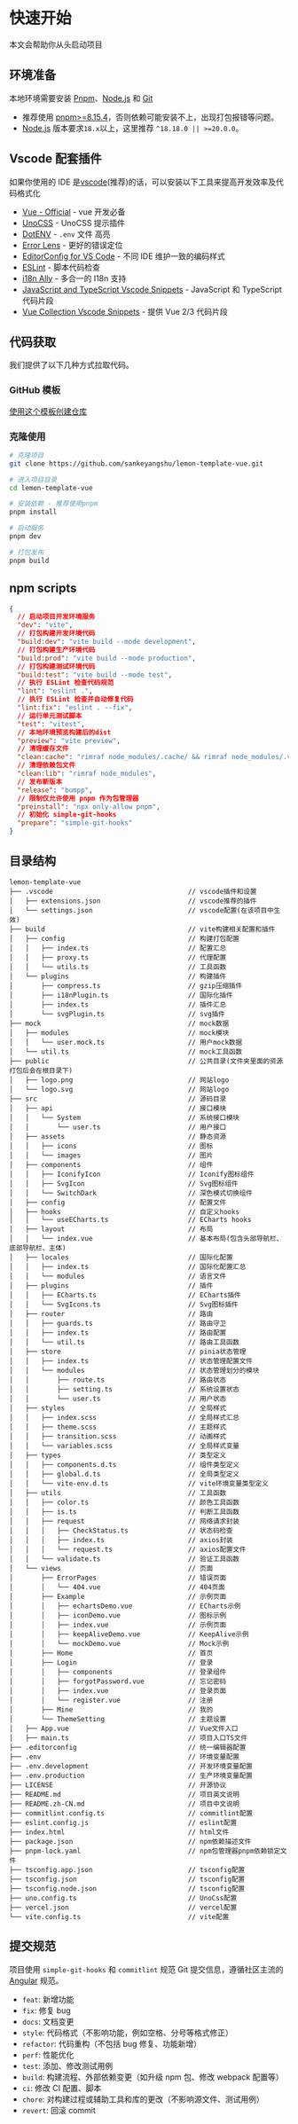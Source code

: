 # 快速开始

本文会帮助你从头启动项目

## 环境准备

本地环境需要安装 [Pnpm](https://www.pnpm.cn/)、[Node.js](http://nodejs.org/) 和 [Git](https://git-scm.com/)

- 推荐使用 [pnpm>=8.15.4](https://www.pnpm.cn/)，否则依赖可能安装不上，出现打包报错等问题。
- [Node.js](http://nodejs.org/) 版本要求`18.x`以上，这里推荐 `^18.18.0 || >=20.0.0`。

## Vscode 配套插件

如果你使用的 IDE 是[vscode](https://code.visualstudio.com/)(推荐)的话，可以安装以下工具来提高开发效率及代码格式化

- [Vue - Official](https://marketplace.visualstudio.com/items?itemName=Vue.volar) - vue 开发必备
- [UnoCSS](https://marketplace.visualstudio.com/items?itemName=antfu.unocss) - UnoCSS 提示插件
- [DotENV](https://marketplace.visualstudio.com/items?itemName=mikestead.dotenv) - `.env` 文件 高亮
- [Error Lens](https://marketplace.visualstudio.com/items?itemName=usernamehw.errorlens) - 更好的错误定位
- [EditorConfig for VS Code](https://marketplace.visualstudio.com/items?itemName=EditorConfig.EditorConfig) - 不同 IDE 维护一致的编码样式
- [ESLint](https://marketplace.visualstudio.com/items?itemName=dbaeumer.vscode-eslint) - 脚本代码检查
- [i18n Ally](https://marketplace.visualstudio.com/items?itemName=lokalise.i18n-ally) - 多合一的 I18n 支持
- [JavaScript and TypeScript Vscode Snippets](https://marketplace.visualstudio.com/items?itemName=sankeyangshu.vscode-javascript-typescript-snippets) - JavaScript 和 TypeScript 代码片段
- [Vue Collection Vscode Snippets](https://marketplace.visualstudio.com/items?itemName=sankeyangshu.vscode-vue-collection-snippets) - 提供 Vue 2/3 代码片段

## 代码获取

我们提供了以下几种方式拉取代码。

### GitHub 模板

[使用这个模板创建仓库](https://github.com/sankeyangshu/lemon-template-vue/generate)

### 克隆使用

```bash
# 克隆项目
git clone https://github.com/sankeyangshu/lemon-template-vue.git

# 进入项目目录
cd lemon-template-vue

# 安装依赖 - 推荐使用pnpm
pnpm install

# 启动服务
pnpm dev

# 打包发布
pnpm build
```

## npm scripts

```json
{
  // 启动项目开发环境服务
  "dev": "vite",
  // 打包构建开发环境代码
  "build:dev": "vite build --mode development",
  // 打包构建生产环境代码
  "build:prod": "vite build --mode production",
  // 打包构建测试环境代码
  "build:test": "vite build --mode test",
  // 执行 ESLint 检查代码规范
  "lint": "eslint .",
  // 执行 ESLint 检查并自动修复代码
  "lint:fix": "eslint . --fix",
  // 运行单元测试脚本
  "test": "vitest",
  // 本地环境预览构建后的dist
  "preview": "vite preview",
  // 清理缓存文件
  "clean:cache": "rimraf node_modules/.cache/ && rimraf node_modules/.vite",
  // 清理依赖包文件
  "clean:lib": "rimraf node_modules",
  // 发布新版本
  "release": "bumpp",
  // 限制仅允许使用 pnpm 作为包管理器
  "preinstall": "npx only-allow pnpm",
  // 初始化 simple-git-hooks
  "prepare": "simple-git-hooks"
}
```

## 目录结构

```
lemon-template-vue
├── .vscode                                  // vscode插件和设置
│   ├── extensions.json                      // vscode推荐的插件
│   └── settings.json                        // vscode配置(在该项目中生效)
├── build                                    // vite构建相关配置和插件
│   ├── config                               // 构建打包配置
│   │   ├── index.ts                         // 配置汇总
│   │   ├── proxy.ts                         // 代理配置
│   │   └── utils.ts                         // 工具函数
│   └── plugins                              // 构建插件
│       ├── compress.ts                      // gzip压缩插件
│       ├── i18nPlugin.ts                    // 国际化插件
│       ├── index.ts                         // 插件汇总
│       └── svgPlugin.ts                     // svg插件
├── mock                                     // mock数据
│   ├── modules                              // mock模块
│   │   └── user.mock.ts                     // 用户mock数据
│   └── util.ts                              // mock工具函数
├── public                                   // 公共目录(文件夹里面的资源打包后会在根目录下)
│   ├── logo.png                             // 网站logo
│   └── logo.svg                             // 网站logo
├── src                                      // 源码目录
│   ├── api                                  // 接口模块
│   │   └── System                           // 系统接口模块
│   │       └── user.ts                      // 用户接口
│   ├── assets                               // 静态资源
│   │   ├── icons                            // 图标
│   │   └── images                           // 图片
│   ├── components                           // 组件
│   │   ├── IconifyIcon                      // Iconify图标组件
│   │   ├── SvgIcon                          // Svg图标组件
│   │   └── SwitchDark                       // 深色模式切换组件
│   ├── config                               // 配置文件
│   ├── hooks                                // 自定义hooks
│   │   └── useECharts.ts                    // ECharts hooks
│   ├── layout                               // 布局
│   │   └── index.vue                        // 基本布局(包含头部导航栏、底部导航栏、主体)
│   ├── locales                              // 国际化配置
│   │   ├── index.ts                         // 国际化配置汇总
│   │   └── modules                          // 语言文件
│   ├── plugins                              // 插件
│   │   ├── ECharts.ts                       // ECharts插件
│   │   └── SvgIcons.ts                      // Svg图标插件
│   ├── router                               // 路由
│   │   ├── guards.ts                        // 路由守卫
│   │   ├── index.ts                         // 路由配置
│   │   └── util.ts                          // 路由工具函数
│   ├── store                                // pinia状态管理
│   │   ├── index.ts                         // 状态管理配置文件
│   │   └── modules                          // 状态管理划分的模块
│   │       ├── route.ts                     // 路由状态
│   │       ├── setting.ts                   // 系统设置状态
│   │       └── user.ts                      // 用户状态
│   ├── styles                               // 全局样式
│   │   ├── index.scss                       // 全局样式汇总
│   │   ├── theme.scss                       // 主题样式
│   │   ├── transition.scss                  // 动画样式
│   │   └── variables.scss                   // 全局样式变量
│   ├── types                                // 类型定义
│   │   ├── components.d.ts                  // 组件类型定义
│   │   ├── global.d.ts                      // 全局类型定义
│   │   └── vite-env.d.ts                    // vite环境变量类型定义
│   ├── utils                                // 工具函数
│   │   ├── color.ts                         // 颜色工具函数
│   │   ├── is.ts                            // 判断工具函数
│   │   ├── request                          // 网络请求封装
│   │   │   ├── CheckStatus.ts               // 状态码检查
│   │   │   ├── index.ts                     // axios封装
│   │   │   └── request.ts                   // axios配置文件
│   │   └── validate.ts                      // 验证工具函数
│   └── views                                // 页面
│       ├── ErrorPages                       // 错误页面
│       │   └── 404.vue                      // 404页面
│       ├── Example                          // 示例页面
│       │   ├── echartsDemo.vue              // ECharts示例
│       │   ├── iconDemo.vue                 // 图标示例
│       │   ├── index.vue                    // 示例页面
│       │   ├── keepAliveDemo.vue            // KeepAlive示例
│       │   └── mockDemo.vue                 // Mock示例
│       ├── Home                             // 首页
│       ├── Login                            // 登录
│       │   ├── components                   // 登录组件
│       │   ├── forgotPassword.vue           // 忘记密码
│       │   ├── index.vue                    // 登录页面
│       │   └── register.vue                 // 注册
│       ├── Mine                             // 我的
│       └── ThemeSetting                     // 主题设置
│   ├── App.vue                              // Vue文件入口
│   ├── main.ts                              // 项目入口TS文件
├── .editorconfig                            // 统一编辑器配置
├── .env                                     // 环境变量配置
├── .env.development                         // 开发环境变量配置
├── .env.production                          // 生产环境变量配置
├── LICENSE                                  // 开源协议
├── README.md                                // 项目英文说明
├── README.zh-CN.md                          // 项目中文说明
├── commitlint.config.ts                     // commitlint配置
├── eslint.config.js                         // eslint配置
├── index.html                               // html文件
├── package.json                             // npm依赖描述文件
├── pnpm-lock.yaml                           // npm包管理器pnpm依赖锁定文件
├── tsconfig.app.json                        // tsconfig配置
├── tsconfig.json                            // tsconfig配置
├── tsconfig.node.json                       // tsconfig配置
├── uno.config.ts                            // UnoCss配置
├── vercel.json                              // vercel配置
└── vite.config.ts                           // vite配置
```

## 提交规范

项目使用 `simple-git-hooks` 和 `commitlint` 规范 Git 提交信息，遵循社区主流的 [Angular](https://github.com/conventional-changelog/conventional-changelog/tree/master/packages/conventional-changelog-angular) 规范。

- `feat`: 新增功能
- `fix`: 修复 bug
- `docs`: 文档变更
- `style`: 代码格式（不影响功能，例如空格、分号等格式修正）
- `refactor`: 代码重构（不包括 bug 修复、功能新增）
- `perf`: 性能优化
- `test`: 添加、修改测试用例
- `build`: 构建流程、外部依赖变更（如升级 npm 包、修改 webpack 配置等）
- `ci`: 修改 CI 配置、脚本
- `chore`: 对构建过程或辅助工具和库的更改（不影响源文件、测试用例）
- `revert`: 回滚 commit
